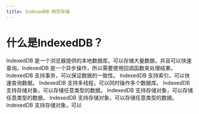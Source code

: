 ```yaml
---
title: IndexedDB 网页存储
---
```



# 什么是IndexedDB？
IndexedDB 是一个浏览器提供的本地数据库，可以存储大量数据，并且可以快速查询。IndexedDB 是一个异步操作，所以需要使用回调函数来处理结果。
IndexedDB 支持事务，可以保证数据的一致性。
IndexedDB 支持索引，可以快速查询数据。
IndexedDB 支持多线程，可以同时操作多个数据库。
IndexedDB 支持存储对象，可以存储任意类型的数据。
IndexedDB 支持存储对象，可以存储任意类型的数据。
IndexedDB 支持存储对象，可以存储任意类型的数据。
IndexedDB 支持存储对象，可以
